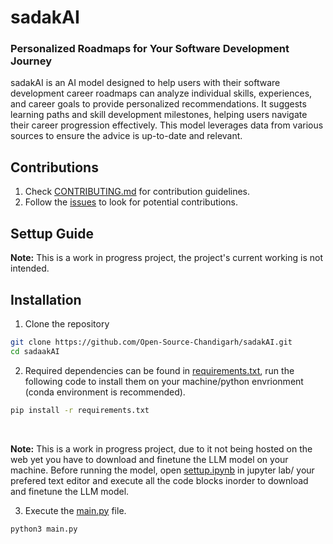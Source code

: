 # sadakAI
### Personalized Roadmaps for Your Software Development Journey
sadakAI is an AI model designed to help users with their software development career roadmaps can analyze individual skills, experiences, and career goals to provide personalized recommendations. It suggests learning paths and skill development milestones, helping users navigate their career progression effectively. This model leverages data from various sources to ensure the advice is up-to-date and relevant.


## Contributions
1. Check [CONTRIBUTING.md](CONTRIBUTING.md) for contribution guidelines.
2. Follow the [issues](https://github.com/Open-Source-Chandigarh/sadakAI/issues) to look for potential contributions.


## Settup Guide
__Note:__ This is a work in progress project, the project's current working is not intended.


## Installation
1. Clone the repository

``` bash
git clone https://github.com/Open-Source-Chandigarh/sadakAI.git
cd sadaakAI
```

2. Required dependencies can be found in [requirements.txt](requirements.txt), run the following code to install them on your machine/python envrionment (conda environment is recommended).

``` bash
pip install -r requirements.txt
```
<br>

__Note:__ This is a work in progress project, due to it not being hosted on the web yet you have to download and finetune the LLM model on your machine. Before running the model, open [settup.ipynb](settup.ipynb) in jupyter lab/ your prefered text editor and execute all the code blocks inorder to download and finetune the LLM model.

3. Execute the [main.py](main.py]) file.
``` bash
python3 main.py
```

